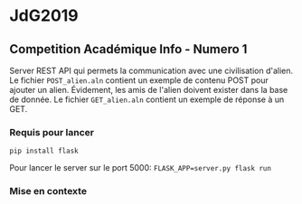 # JdG2019
## Competition Académique Info - Numero 1

Server REST API qui permets la communication avec une civilisation d'alien.
Le fichier `POST_alien.aln` contient un exemple de contenu POST pour ajouter un alien. Évidement, les amis de l'alien doivent exister dans la base de donnée.
Le fichier `GET_alien.aln` contient un exemple de réponse à un GET.

### Requis pour lancer
`pip install flask`

Pour lancer le server sur le port 5000: `FLASK_APP=server.py flask run`

### Mise en contexte
